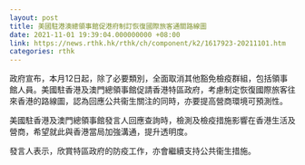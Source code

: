 ```yaml
---
layout: post
title: 美國駐港澳總領事館促港府制訂恢復國際旅客通關路線圖
date: 2021-11-01 19:39:04.000000000 +08:00
link: https://news.rthk.hk/rthk/ch/component/k2/1617923-20211101.htm
categories: rthk
---
```


政府宣布，本月12日起，除了必要類別，全面取消其他豁免檢疫群組，包括領事館人員。美國駐香港及澳門總領事館促請香港特區政府，考慮制定恢復國際旅客往來香港的路線圖，認為回應公共衞生關注的同時，亦要提高營商環境可預測性。

美國駐香港及澳門總領事館發言人回應查詢時，檢測及檢疫措施影響在香港生活及營商，希望就此與香港當局加強溝通，提升透明度。

發言人表示，欣賞特區政府的防疫工作，亦會繼續支持公共衞生措施。
